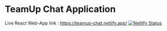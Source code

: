 # TeamUp Chat Application

Live React Web-App link : https://teamup-chat.netlify.app/ 
[![Netlify Status](https://api.netlify.com/api/v1/badges/384bb96d-b684-4fb4-ae52-947e32c9eb9f/deploy-status)](https://app.netlify.com/sites/teamup-chat/deploys)
